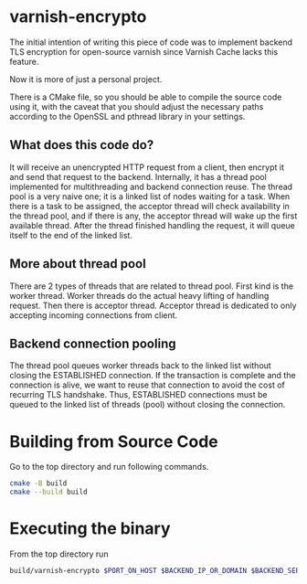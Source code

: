 # varnish-encrypto

The initial intention of writing this piece of code was to implement backend TLS encryption for open-source varnish since Varnish Cache lacks this feature.

Now it is more of just a personal project.

There is a CMake file, so you should be able to compile the source code using it, with the caveat that you should adjust the necessary paths according to the OpenSSL and pthread library in your settings.

## What does this code do?

It will receive an unencrypted HTTP request from a client, then encrypt it and send that request to the backend.
Internally, it has a thread pool implemented for multithreading and backend connection reuse. The thread pool is a very naive one; it is a linked list of nodes waiting for a task.
When there is a task to be assigned, the acceptor thread will check availability in the thread pool, and if there is any, the acceptor thread will wake up the first available thread.
After the thread finished handling the request, it will queue itself to the end of the linked list.

## More about thread pool
There are 2 types of threads that are related to thread pool. First kind is the worker thread. Worker threads do the actual heavy lifting of handling request. 
Then there is acceptor thread. Acceptor thread is dedicated to only accepting incoming connections from client.

## Backend connection pooling
The thread pool queues worker threads back to the linked list without closing the ESTABLISHED connection. If the transaction is complete and the connection is alive, we want to reuse that connection to avoid the cost of recurring TLS handshake. Thus, ESTABLISHED connections must be queued to the linked list of threads (pool) without closing the connection. 

# Building from Source Code
Go to the top directory and run following commands.

```bash
cmake -B build
cmake --build build
```

# Executing the binary
From the top directory run 
```bash
build/varnish-encrypto $PORT_ON_HOST $BACKEND_IP_OR_DOMAIN $BACKEND_SERVER_PORT
```
